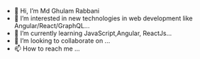 - 👋 Hi, I’m Md Ghulam Rabbani
- 👀 I’m interested in new technologies in web development like Angular/React/GraphQL...
- 🌱 I’m currently learning JavaScript,Angular, ReactJs...
- 💞️ I’m looking to collaborate on ...
- 📫 How to reach me ...

<!---
rabbani4007/rabbani4007 is a ✨ special ✨ repository because its `README.md` (this file) appears on your GitHub profile.
You can click the Preview link to take a look at your changes.
--->
